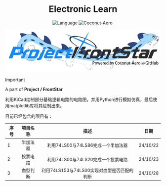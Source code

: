 # <div align="center"> Electronic Learn </div>


<div align="center">
 <img src="https://img.shields.io/badge/Python-3776AB?logo=python&logoColor=white" alt="Language">
 <img src="https://img.shields.io/badge/Coconut-Aero-blue" alt="Coconut-Aero">
 <img src="https://img.shields.io/badge/PyCharm-000000.svg?logo=pycharm&logoColor=ffffff" alt="">
</div>

<p align="center">
    <img src="https://raw.githubusercontent.com/Coconut-Aero/Coconut-Aero/refs/heads/main/FrontStar.png" alt="Project FrontStar"> 
</p>


> [!IMPORTANT]
> A part of  **Project / FrontStar**

利用KiCad绘制部分基础逻辑电路的电路图，并用Python进行模拟仿真，最后使用matplotlib库将其绘制出来。

目前已经包含的项目有：

| 序号 | 项目名称 |              描述              |    日期    |
|----|:----:|:----------------------------:|:--------:|
| 1  | 半加法器 |   利用74LS00与74LS86完成一个半加法器    | 24/10/22 |
| 2  | 投票电路 |   利用74LS00与74LS20完成一个投票电路    | 24/10/23 |
| 3  | 血型判断 | 利用74LS153与74LS00实现对血型是否匹配的判断 | 24/10/28 |